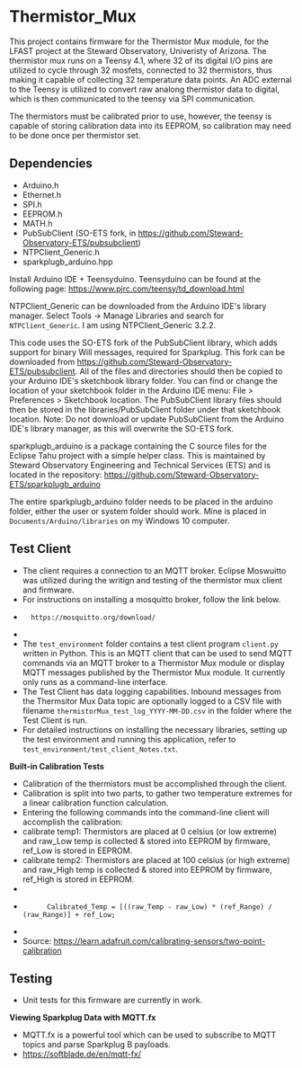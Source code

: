 # Thermistor_Mux
This project contains firmware for the Thermistor Mux module, for the LFAST project at the Steward Observatory, Univeristy of Arizona.
The thermistor mux runs on a Teensy 4.1, where 32 of its digital I/O pins are utilized to cycle through 32 mosfets, connected to 32 thermistors,
thus making it capable of collecting 32 temperature data points. An ADC external to the Teensy is utilized to convert raw analong thermistor data to digital, which is then communicated to the teensy via SPI communication. 

The thermistors must be calibrated prior to use, however, the teensy is capable of storing calibration data into its EEPROM, so calibration may need to be done once per thermistor set. 

## Dependencies
* Arduino.h 
* Ethernet.h 
* SPI.h
* EEPROM.h
* MATH.h
* PubSubClient (SO-ETS fork, in https://github.com/Steward-Observatory-ETS/pubsubclient)
* NTPClient_Generic.h
* sparkplugb_arduino.hpp
    
Install Arduino IDE + Teensyduino. Teensyduino can be found at the following page: https://www.pjrc.com/teensy/td_download.html
 
NTPClient_Generic can be downloaded from the Arduino IDE's library manager.
Select Tools -> Manage Libraries and search for `NTPClient_Generic`.  I am
using NTPClient_Generic 3.2.2.

This code uses the SO-ETS fork of the PubSubClient library, which adds support
for binary Will messages, required for Sparkplug.  This fork can be downloaded
from https://github.com/Steward-Observatory-ETS/pubsubclient.  All of the files
and directories should then be copied to your Arduino IDE's sketchbook library
folder.  You can find or change the location of your sketchbook folder in the
Arduino IDE menu: File > Preferences > Sketchbook location.  The PubSubClient
library files should then be stored in the libraries/PubSubClient folder under
that sketchbook location.  Note: Do not download or update PubSubClient from
the Arduino IDE's library manager, as this will overwrite the SO-ETS fork.

sparkplugb_arduino is a package containing the C source files for the Eclipse Tahu project with a simple
helper class.  This is maintained by Steward Observatory Engineering and Technical Services (ETS) and is located in the repository:
https://github.com/Steward-Observatory-ETS/sparkplugb_arduino


The entire sparkplugb_arduino folder needs to be placed in the arduino folder,
either the user or system folder should work.  Mine is placed in
`Documents/Arduino/libraries` on my Windows 10 computer.

## Test Client
* The client requires a connection to an MQTT broker. Eclipse Moswuitto was utilized during the writign and testing of the thermistor mux client and firmware. 
* For instructions on installing a mosquitto broker, follow the link below. 
*       https://mosquitto.org/download/
*       
* The `test_environment` folder contains a test client program `client.py` written in Python.  This is an MQTT client that can be used to send MQTT commands via an MQTT broker to a Thermistor Mux module or display MQTT messages published by the Thermistor Mux module.  It currently only runs as a command-line interface.
* The Test Client has data logging capabilities.  Inbound messages from the Thermsitor Mux Data topic are optionally logged to a CSV file with filename `thermistorMux_test_log_YYYY-MM-DD.csv` in the folder where the Test Client is run.
* For detailed instructions on installing the necessary libraries, setting up the test environment and running this application, refer to `test_environment/test_client_Notes.txt`.

**Built-in Calibration Tests**
* Calibration of the thermistors must be accomplished through the client. 
* Calibration is split into two parts, to gather two temperature extremes for a linear calibration function calculation.   
* Entering the following commands into the command-line client will accomplish the calibration:
*   calibrate temp1: Thermistors are placed at 0 celsius (or low extreme) and raw_Low temp is collected & stored into EEPROM by firmware, ref_Low is stored in EEPROM.
*   calibrate temp2: Thermistors are placed at 100 celsius (or high extreme) and raw_High temp is collected & stored into EEPROM by firmware, ref_High is stored in EEPROM.
* 
*           Calibrated_Temp = [((raw_Temp - raw_Low) * (ref_Range) / (raw_Range)] + ref_Low;
*     
* Source: https://learn.adafruit.com/calibrating-sensors/two-point-calibration


## Testing 
* Unit tests for this firmware are currently in work.


**Viewing Sparkplug Data with MQTT.fx**
* MQTT.fx is a powerful tool which can be used to subscribe to MQTT topics and parse Sparkplug B payloads.
* https://softblade.de/en/mqtt-fx/



